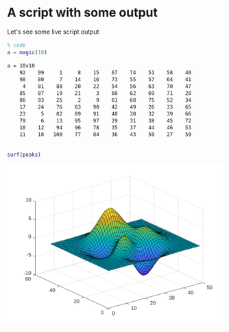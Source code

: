 
# A script with some output

Let's see some live script output

```matlab
% code
a = magic(10)
```

```matlabTextOutput
a = 10x10    
    92    99     1     8    15    67    74    51    58    40
    98    80     7    14    16    73    55    57    64    41
     4    81    88    20    22    54    56    63    70    47
    85    87    19    21     3    60    62    69    71    28
    86    93    25     2     9    61    68    75    52    34
    17    24    76    83    90    42    49    26    33    65
    23     5    82    89    91    48    30    32    39    66
    79     6    13    95    97    29    31    38    45    72
    10    12    94    96    78    35    37    44    46    53
    11    18   100    77    84    36    43    50    27    59

```

```matlab

surf(peaks)
```

![figure_0.png](sample_media/figure_0.png)
